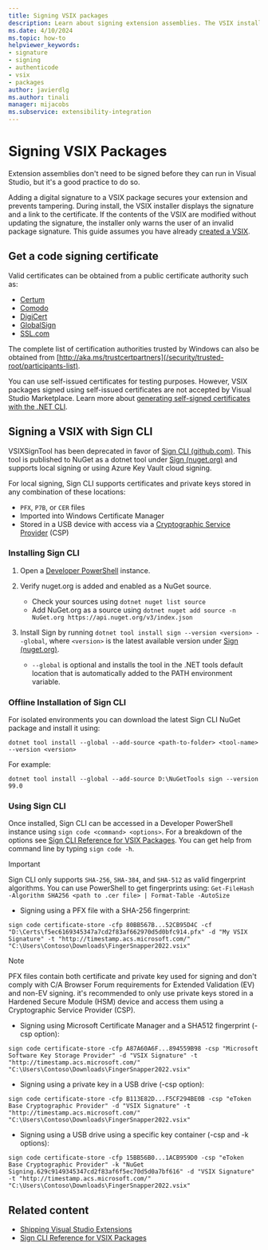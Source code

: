 ```yaml
---
title: Signing VSIX packages
description: Learn about signing extension assemblies. The VSIX installer displays a message that a VSIX is signed and information about the signature itself.
ms.date: 4/10/2024
ms.topic: how-to
helpviewer_keywords:
- signature
- signing
- authenticode
- vsix
- packages
author: javierdlg
ms.author: tinali
manager: mijacobs
ms.subservice: extensibility-integration
---
```


# Signing VSIX Packages
Extension assemblies don't need to be signed before they can run in Visual Studio, but it's a good practice to do so.

Adding a digital signature to a VSIX package secures your extension and prevents tampering. During install, the VSIX installer displays the signature and a link to the certificate. If the contents of the VSIX are modified without updating the signature, the installer only warns the user of an invalid package signature. This guide assumes you have already [created a VSIX](../extensibility/getting-started-with-the-vsix-project-template.md).

## Get a code signing certificate

Valid certificates can be obtained from a public certificate authority such as:

- [Certum](https://www.certum.eu/certum/cert,offer_en_open_source_cs.xml)
- [Comodo](https://www.comodo.com/e-commerce/code-signing/code-signing-certificate.php)
- [DigiCert](https://www.digicert.com/code-signing/)
- [GlobalSign](https://www.globalsign.com/en/code-signing-certificate/)
- [SSL.com](https://www.ssl.com/certificates/code-signing/)

The complete list of certification authorities trusted by Windows can also be obtained from [http://aka.ms/trustcertpartners](/security/trusted-root/participants-list).

You can use self-issued certificates for testing purposes. However, VSIX packages signed using self-issued certificates are not accepted by Visual Studio Marketplace. Learn more about [generating self-signed certificates with the .NET CLI](/dotnet/core/additional-tools/self-signed-certificates-guide).

## Signing a VSIX with Sign CLI
VSIXSignTool has been deprecated in favor of [Sign CLI (github.com)](https://github.com/dotnet/sign). This tool is published to NuGet as a dotnet tool under [Sign (nuget.org)](https://www.nuget.org/packages/sign) and supports local signing or using Azure Key Vault cloud signing.

For local signing, Sign CLI supports certificates and private keys stored in any combination of these locations:
- `PFX`, `P7B`, or `CER` files
- Imported into Windows Certificate Manager
- Stored in a USB device with access via a [Cryptographic Service Provider](/windows/win32/seccrypto/cryptographic-service-providers) (CSP)

### Installing Sign CLI
1. Open a [Developer PowerShell](/visualstudio/ide/reference/command-prompt-powershell) instance.

1. Verify nuget.org is added and enabled as a NuGet source.
    - Check your sources using `dotnet nuget list source` 
    - Add NuGet.org as a source using `dotnet nuget add source -n NuGet.org https://api.nuget.org/v3/index.json`

1. Install Sign by running `dotnet tool install sign --version <version> --global`, where `<version>` is the latest available version under [Sign (nuget.org)](https://www.nuget.org/packages/sign).
    - `--global` is optional and installs the tool in the .NET tools default location that is automatically added to the PATH environment variable.

### Offline Installation of Sign CLI
For isolated environments you can download the latest Sign CLI NuGet package and install it using:

```dotnetcli
dotnet tool install --global --add-source <path-to-folder> <tool-name> --version <version>
```

For example:

```dotnetcli
dotnet tool install --global --add-source D:\NuGetTools sign --version 99.0
```

### Using Sign CLI
Once installed, Sign CLI can be accessed in a Developer PowerShell instance using `sign code <command> <options>`. For a breakdown of the options see [Sign CLI Reference for VSIX Packages](../extensibility/dotnet-sign-CLI-reference-vsix.md). You can get help from command line by typing `sign code -h`.

> [!IMPORTANT]
> Sign CLI only supports `SHA-256`, `SHA-384`, and `SHA-512` as valid fingerprint algorithms. You can use PowerShell to get fingerprints using: `Get-FileHash -Algorithm SHA256 <path to .cer file> | Format-Table -AutoSize`

- Signing using a PFX file with a SHA-256 fingerprint:

```dotnetcli
sign code certificate-store -cfp 80BB567B...52CB95D4C -cf "D:\Certs\f5ec6169345347a7cd2f83af662970d5d0bfc914.pfx" -d "My VSIX Signature" -t "http://timestamp.acs.microsoft.com/" "C:\Users\Contoso\Downloads\FingerSnapper2022.vsix"
```

> [!NOTE]
> PFX files contain both certificate and private key used for signing and don't comply with C/A Browser Forum requirements for Extended Validation (EV) and non-EV signing. it's recommended to only use private keys stored in a Hardened Secure Module (HSM) device and access them using a Cryptographic Service Provider (CSP).

- Signing using Microsoft Certificate Manager and a SHA512 fingerprint (-csp option):

```dotnetcli
sign code certificate-store -cfp A87A60A6F...894559B98 -csp "Microsoft Software Key Storage Provider" -d "VSIX Signature" -t "http://timestamp.acs.microsoft.com/" "C:\Users\Contoso\Downloads\FingerSnapper2022.vsix"
```

- Signing using a private key in a USB drive (-csp option):

```dotnetcli
sign code certificate-store -cfp B113E82D...F5CF294BE0B -csp "eToken Base Cryptographic Provider" -d "VSIX Signature" -t "http://timestamp.acs.microsoft.com/" "C:\Users\Contoso\Downloads\FingerSnapper2022.vsix"
```

- Signing using a USB drive using a specific key container (-csp and -k options):

```dotnetcli
sign code certificate-store -cfp 15BB56B0...1ACB959D0 -csp "eToken Base Cryptographic Provider" -k "NuGet Signing.629c9149345347cd2f83af6f5ec70d5d0a7bf616" -d "VSIX Signature" -t "http://timestamp.acs.microsoft.com/" "C:\Users\Contoso\Downloads\FingerSnapper2022.vsix"
```

## Related content
- [Shipping Visual Studio Extensions](../extensibility/shipping-visual-studio-extensions.md)
- [Sign CLI Reference for VSIX Packages](../extensibility/dotnet-sign-CLI-reference-vsix.md)
